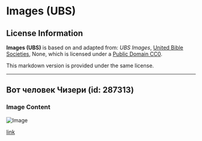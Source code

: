 # Images (UBS)

## License Information

**Images (UBS)** is based on and adapted from: _UBS Images_, [United Bible Societies](https://unitedbiblesocieties.org/), None, which is licensed under a [Public Domain CC0](https://creativecommons.org/public-domain/cc0/).

This markdown version is provided under the same license.



--------------------------------

## Вот человек Чизери (id: 287313)

### Image Content

![Image](https://cdn.aquifer.bible/aquifer-content/resources/Media/WEB-0197_ecce_homo_ciseri.jpg)

[link](https://cdn.aquifer.bible/aquifer-content/resources/Media/WEB-0197_ecce_homo_ciseri.jpg)


